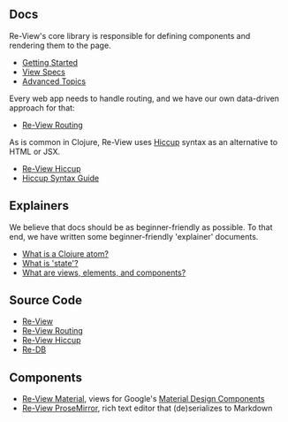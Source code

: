 
## Docs

Re-View's core library is responsible for defining components and rendering them to the page.

- [Getting Started](re-view/getting-started)
- [View Specs](re-view/view-specs)
- [Advanced Topics](re-view/advanced-topics)

Every web app needs to handle routing, and we have our own data-driven approach for that: 

- [Re-View Routing](routing)

As is common in Clojure, Re-View uses [Hiccup](https://github.com/weavejester/hiccup) syntax as an alternative to HTML or JSX.

- [Re-View Hiccup](hiccup/overview)
- [Hiccup Syntax Guide](hiccup/syntax-guide)


## Explainers 

We believe that docs should be as beginner-friendly as possible. To that end, we have written some beginner-friendly 'explainer' documents.

- [What is a Clojure atom?](explainers/atoms)
- [What is 'state'?](explainers/state)
- [What are views, elements, and components?](explainers/views-elements-components)

## Source Code

- [Re-View](https://www.github.com/re-view/re-view)
- [Re-View Routing](https://www.github.com/re-view/re-view-routing)
- [Re-View Hiccup](https://www.github.com/re-view/re-view-hiccup)
- [Re-DB](https://www.github.com/re-view/re-db)

## Components

- [Re-View Material](https://www.github.com/re-view/re-view-material), views for Google's [Material Design Components](https://github.com/material-components/material-components-web)
- [Re-View ProseMirror](https://www.github.com/re-view/re-view-prosemirror), rich text editor that (de)serializes to Markdown
